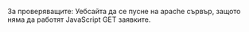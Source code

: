 За проверяващите:
Уебсайта да се пусне на apache сървър, защото няма да работят JavaScript GET заявките.
